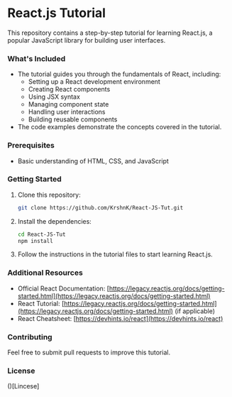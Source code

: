 # React.js Tutorial

This repository contains a step-by-step tutorial for learning React.js, a popular JavaScript library for building user interfaces.

### What's Included

* The tutorial guides you through the fundamentals of React, including:
    * Setting up a React development environment
    * Creating React components
    * Using JSX syntax
    * Managing component state
    * Handling user interactions
    * Building reusable components
* The code examples demonstrate the concepts covered in the tutorial.

### Prerequisites

* Basic understanding of HTML, CSS, and JavaScript

### Getting Started

1. Clone this repository:

   ```bash
   git clone https://github.com/KrshnK/React-JS-Tut.git
   ```

2. Install the dependencies:

   ```bash
   cd React-JS-Tut
   npm install
   ```

3. Follow the instructions in the tutorial files to start learning React.js.

### Additional Resources

* Official React Documentation: [https://legacy.reactjs.org/docs/getting-started.html](https://legacy.reactjs.org/docs/getting-started.html)
* React Tutorial: [https://legacy.reactjs.org/docs/getting-started.html](https://legacy.reactjs.org/docs/getting-started.html) (if applicable)
* React Cheatsheet: [https://devhints.io/react](https://devhints.io/react)

### Contributing

Feel free to submit pull requests to improve this tutorial.

### License

()[Lincese]


